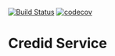 [![Build Status](https://travis-ci.org/ArthurGaneev/CreditService.svg?branch=master)](https://travis-ci.org/ArthurGaneev/CreditService) [![codecov](https://codecov.io/gh/ArthurGaneev/CreditService/branch/master/graph/badge.svg)](https://codecov.io/gh/ArthurGaneev/CreditService)

# Credid Service